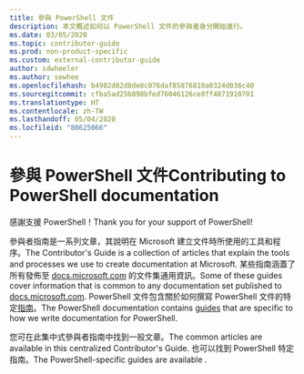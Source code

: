 ```yaml
---
title: 參與 PowerShell 文件
description: 本文概述如何以 PowerShell 文件的參與者身分開始進行。
ms.date: 03/05/2020
ms.topic: contributor-guide
ms.prod: non-product-specific
ms.custom: external-contributor-guide
author: sdwheeler
ms.author: sewhee
ms.openlocfilehash: b4982d82d8de8c076daf85876810a0324d036c40
ms.sourcegitcommit: cfba5ad25b898bfed76046126ce8ff4871910701
ms.translationtype: HT
ms.contentlocale: zh-TW
ms.lasthandoff: 05/04/2020
ms.locfileid: "80625066"
---
```

# <a name="contributing-to-powershell-documentation"></a><span data-ttu-id="14928-103">參與 PowerShell 文件</span><span class="sxs-lookup"><span data-stu-id="14928-103">Contributing to PowerShell documentation</span></span>

<span data-ttu-id="14928-104">感謝支援 PowerShell！</span><span class="sxs-lookup"><span data-stu-id="14928-104">Thank you for your support of PowerShell!</span></span>

<span data-ttu-id="14928-105">參與者指南是一系列文章，其說明在 Microsoft 建立文件時所使用的工具和程序。</span><span class="sxs-lookup"><span data-stu-id="14928-105">The Contributor's Guide is a collection of articles that explain the tools and processes we use to create documentation at Microsoft.</span></span> <span data-ttu-id="14928-106">某些指南涵蓋了所有發佈至 [docs.microsoft.com][docs] 的文件集通用資訊。</span><span class="sxs-lookup"><span data-stu-id="14928-106">Some of these guides cover information that is common to any documentation set published to [docs.microsoft.com][docs].</span></span> <span data-ttu-id="14928-107">PowerShell 文件包含關於如何撰寫 PowerShell 文件的特定[指南][psdocs]。</span><span class="sxs-lookup"><span data-stu-id="14928-107">The PowerShell documentation contains [guides][psdocs] that are specific to how we write documentation for PowerShell.</span></span>

<span data-ttu-id="14928-108">您可在此集中式參與者指南中找到一般文章。</span><span class="sxs-lookup"><span data-stu-id="14928-108">The common articles are available in this centralized Contributor's Guide.</span></span> <span data-ttu-id="14928-109">也可以找到 PowerShell 特定指南。</span><span class="sxs-lookup"><span data-stu-id="14928-109">The PowerShell-specific guides are available .</span></span>

<!--link refs-->
[docs]: https://docs.microsoft.com/
[psdocs]: https://docs.microsoft.com/powershell/scripting/community/contributing/overview
